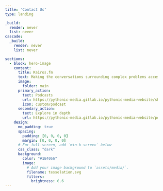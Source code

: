 ```yaml
---
title: 'Contact Us'
type: landing

_build:
  render: never
  list: never
cascade:
  _build:
    render: never
    list: never

sections:
  - block: hero-image
    content:
      title: Kairos.fm
      text: Making the conversations surrounding complex problems accessible
      image:
        folder: main
      primary_action: 
        text: Podcasts
        url: https://pythonic-media.gitlab.io/pythonic-media-website/shows/all/
        icon: custom/podcast
      secondary_action:
        text: Explore in depth
        url: https://pythonic-media.gitlab.io/pythonic-media-website/post/
    design:
      no_padding: true
      spacing:
        padding: [0, 0, 0, 0]
        margin: [0, 0, 0, 0]
      # For full-screen, add `min-h-screen` below
      css_class: "dark"
      background:
        color: "#1B4066"
        image:
          # Add your image background to `assets/media/`.
          filename: tesselation.svg
          filters:
            brightness: 0.6
---
```

